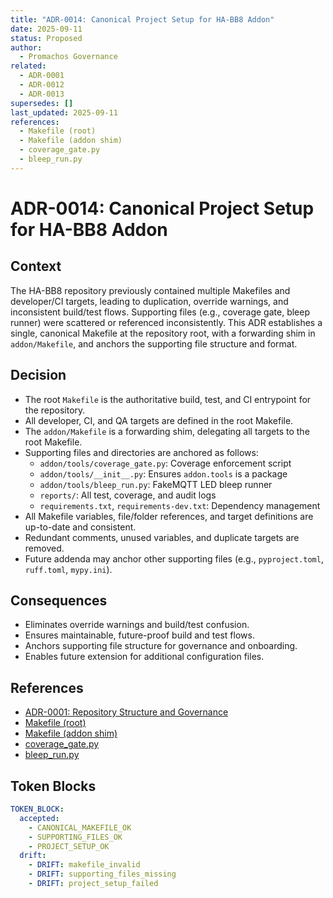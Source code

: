 ```yaml
---
title: "ADR-0014: Canonical Project Setup for HA-BB8 Addon"
date: 2025-09-11
status: Proposed
author:
  - Promachos Governance
related:
  - ADR-0001
  - ADR-0012
  - ADR-0013
supersedes: []
last_updated: 2025-09-11
references:
  - Makefile (root)
  - Makefile (addon shim)
  - coverage_gate.py
  - bleep_run.py
---
```


# ADR-0014: Canonical Project Setup for HA-BB8 Addon

## Context

The HA-BB8 repository previously contained multiple Makefiles and developer/CI targets, leading to duplication, override warnings, and inconsistent build/test flows. Supporting files (e.g., coverage gate, bleep runner) were scattered or referenced inconsistently. This ADR establishes a single, canonical Makefile at the repository root, with a forwarding shim in `addon/Makefile`, and anchors the supporting file structure and format.

## Decision

- The root `Makefile` is the authoritative build, test, and CI entrypoint for the repository.
- All developer, CI, and QA targets are defined in the root Makefile.
- The `addon/Makefile` is a forwarding shim, delegating all targets to the root Makefile.
- Supporting files and directories are anchored as follows:
  - `addon/tools/coverage_gate.py`: Coverage enforcement script
  - `addon/tools/__init__.py`: Ensures `addon.tools` is a package
  - `addon/tools/bleep_run.py`: FakeMQTT LED bleep runner
  - `reports/`: All test, coverage, and audit logs
  - `requirements.txt`, `requirements-dev.txt`: Dependency management
- All Makefile variables, file/folder references, and target definitions are up-to-date and consistent.
- Redundant comments, unused variables, and duplicate targets are removed.
- Future addenda may anchor other supporting files (e.g., `pyproject.toml`, `ruff.toml`, `mypy.ini`).

## Consequences

- Eliminates override warnings and build/test confusion.
- Ensures maintainable, future-proof build and test flows.
- Anchors supporting file structure for governance and onboarding.
- Enables future extension for additional configuration files.

## References
- [ADR-0001: Repository Structure and Governance](ADR-0001.md)
- [Makefile (root)](../../Makefile)
- [Makefile (addon shim)](../../addon/Makefile)
- [coverage_gate.py](../../addon/tools/coverage_gate.py)
- [bleep_run.py](../../addon/tools/bleep_run.py)

## Token Blocks

```yaml
TOKEN_BLOCK:
  accepted:
    - CANONICAL_MAKEFILE_OK
    - SUPPORTING_FILES_OK
    - PROJECT_SETUP_OK
  drift:
    - DRIFT: makefile_invalid
    - DRIFT: supporting_files_missing
    - DRIFT: project_setup_failed
```
